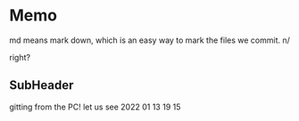 # Memo
md means mark down, which is an easy way to mark the files we commit. n/

right?


## SubHeader 

gitting from the PC!
let us see 
2022 01 13 19 15
